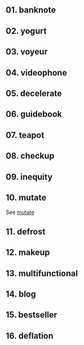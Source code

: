 ## 01. banknote

## 02. yogurt

## 03. voyeur

## 04. videophone

## 05. decelerate

## 06. guidebook

## 07. teapot

## 08. checkup

## 09. inequity

## 10. mutate

See [mutate](25.md#mutate)

## 11. defrost

## 12. makeup

## 13. multifunctional

## 14. blog

## 15. bestseller

## 16. deflation
